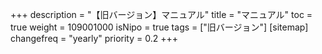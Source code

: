 +++
description = "【旧バージョン】マニュアル"
title = "マニュアル"
toc = true
weight = 109001000
isNipo = true
tags = ["旧バージョン"]
[sitemap]
  changefreq = "yearly"
  priority = 0.2
+++

